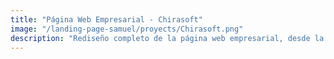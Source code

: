 ```yaml
---
title: "Página Web Empresarial - Chirasoft"
image: "/landing-page-samuel/proyects/Chirasoft.png"
description: "Rediseño completo de la página web empresarial, desde la creación de interfaces adaptables en Figma hasta el desarrollo frontend utilizando HTML, Tailwind CSS y Astro. El proyecto mejoró la estructura visual, la navegación responsive y la claridad del contenido."
---
```


